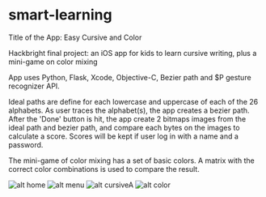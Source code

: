 smart-learning
==============

Title of the App: Easy Cursive and Color

Hackbright final project: an iOS app for kids to learn cursive writing, plus a mini-game on color mixing

App uses Python, Flask, Xcode, Objective-C, Bezier path and $P gesture recognizer API.

Ideal paths are define for each lowercase and uppercase of each of the 26 alphabets. As user traces the alphabet(s), the app creates a bezier path. After the 'Done' button is hit, the app create 2 bitmaps images from the ideal path and bezier path, and compare each bytes on the images to calculate a score.  Scores will be kept if user log in with a name and a password.

The mini-game of color mixing has a set of basic colors.  A matrix with the correct color combinations is used to compare the result.

![alt home](https://raw.github.com/daimictse/smart-learning/master/homepage.png)
![alt menu](https://raw.github.com/daimictse/smart-learning/master/menu.png)
![alt cursiveA](https://raw.github.com/daimictse/smart-learning/master/cursiveA.png)
![alt color](https://raw.github.com/daimictse/smart-learning/master/color.png)
